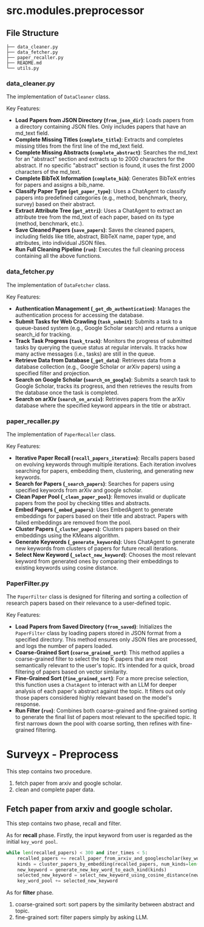 # src.modules.preprocessor

## File Structure
```
├── data_cleaner.py
├── data_fetcher.py
├── paper_recaller.py
├── README.md
└── utils.py
```

### data_cleaner.py
The implementation of `DataCleaner` class.

Key Features:
- **Load Papers from JSON Directory (`from_json_dir`)**: Loads papers from a directory containing JSON files. Only includes papers that have an md_text field.
- **Complete Missing Titles (`complete_title`)**: Extracts and completes missing titles from the first line of the md_text field.
- **Complete Missing Abstracts (`complete_abstract`)**: Searches the md_text for an "abstract" section and extracts up to 2000 characters for the abstract. If no specific "abstract" section is found, it uses the first 2000 characters of the md_text.
- **Complete BibTeX Information (`complete_bib`)**: Generates BibTeX entries for papers and assigns a bib_name.
- **Classify Paper Type (`get_paper_type`)**: Uses a ChatAgent to classify papers into predefined categories (e.g., method, benchmark, theory, survey) based on their abstract.
- **Extract Attribute Tree (`get_attri`)**: Uses a ChatAgent to extract an attribute tree from the md_text of each paper, based on its type (method, benchmark, etc.).
- **Save Cleaned Papers (`save_papers`)**: Saves the cleaned papers, including fields like title, abstract, BibTeX name, paper type, and attributes, into individual JSON files.
- **Run Full Cleaning Pipeline (`run`)**: Executes the full cleaning process containing all the above functions.


### data_fetcher.py
The implementation of `DataFetcher` class.

Key Features:
- **Authentication Management (`_get_db_authentication`)**: Manages the authentication process for accessing the database.
- **Submit Tasks for Web Crawling (`task_submit`)**: Submits a task to a queue-based system (e.g., Google Scholar search) and returns a unique search_id for tracking.
- **Track Task Progress (`task_track`)**: Monitors the progress of submitted tasks by querying the queue status at regular intervals. It tracks how many active messages (i.e., tasks) are still in the queue.
- **Retrieve Data from Database (`_get_data`)**: Retrieves data from a database collection (e.g., Google Scholar or arXiv papers) using a specified filter and projection.
- **Search on Google Scholar (`search_on_google`)**: Submits a search task to Google Scholar, tracks its progress, and then retrieves the results from the database once the task is completed.
- **Search on arXiv (`search_on_arxiv`)**: Retrieves papers from the arXiv database where the specified keyword appears in the title or abstract.


### paper_recaller.py
The implementation of `PaperRecaller` class.

Key Features:
- **Iterative Paper Recall (`recall_papers_iterative`)**: Recalls papers based on evolving keywords through multiple iterations. Each iteration involves searching for papers, embedding them, clustering, and generating new keywords.
- **Search for Papers (`_search_papers`)**: Searches for papers using specified keywords from arXiv and google scholar.
- **Clean Paper Pool (`_clean_paper_pool`)**: Removes invalid or duplicate papers from the pool by checking titles and abstracts.
- **Embed Papers (`_embed_papers`)**: Uses EmbedAgent to generate embeddings for papers based on their title and abstract. Papers with failed embeddings are removed from the pool.
- **Cluster Papers (`_cluster_papers`)**: Clusters papers based on their embeddings using the KMeans algorithm.
- **Generate Keywords (`_generate_keywords`)**: Uses ChatAgent to generate new keywords from clusters of papers for future recall iterations.
- **Select New Keyword (`_select_new_keyword`)**: Chooses the most relevant keyword from generated ones by comparing their embeddings to existing keywords using cosine distance.


### PaperFilter.py

The `PaperFilter` class is designed for filtering and sorting a collection of research papers based on their relevance to a user-defined topic.

Key Features:
- **Load Papers from Saved Directory (`from_saved`)**: Initializes the `PaperFilter` class by loading papers stored in JSON format from a specified directory. This method ensures only JSON files are processed, and logs the number of papers loaded.
- **Coarse-Grained Sort (`coarse_grained_sort`)**: This method applies a coarse-grained filter to select the top K papers that are most semantically relevant to the user's topic. It’s intended for a quick, broad filtering of papers based on vector similarity.
- **Fine-Grained Sort (`fine_grained_sort`)**: For a more precise selection, this function uses a `ChatAgent` to interact with an LLM for deeper analysis of each paper's abstract against the topic. It filters out only those papers considered highly relevant based on the model's response.
- **Run Filter (`run`)**: Combines both coarse-grained and fine-grained sorting to generate the final list of papers most relevant to the specified topic. It first narrows down the pool with coarse sorting, then refines with fine-grained filtering.

# Surveyx - Preprocess
This step contains two procedure.
1. fetch paper from arxiv and google scholar.
2. clean and complete paper data.

## Fetch paper from arxiv and google scholar.
This step contains two phase, recall and filter.

As for **recall** phase.
Firstly, the input keyword from user is regarded as the initial `key_word pool`.
```python
while len(recalled_papers) < 300 and iter_times < 5:
    recalled_papers += recall_paper_from_arxiv_and_googlescholar(key_word_pool)
    kinds = cluster_papers_by_embedding(recalled_papers, num_kinds=len(key_word_pool)+1) # Cluster to len(keyword_pool)+1 kind.
    new_keyword = generate_new_key_word_to_each_kind(kinds)
    selected_new_keyword = select_new_keyword_using_cosine_distance(new_keyword, key_word_pool)
    key_word_pool += selected_new_keyword
```

As for **filter** phase.
1. coarse-grained sort: sort papers by the similarity between abstract and topic.
2. fine-grained sort: filter papers simply by asking LLM.
